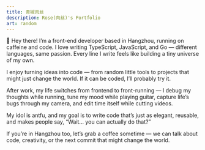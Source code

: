 ```yaml
---
title: 青椒肉丝
description: Rose(肉丝)'s Portfolio
art: random
---
```

👋 Hey there! I’m a front-end developer based in Hangzhou, running on caffeine and code.
I love writing TypeScript, JavaScript, and Go — different languages, same passion.
Every line I write feels like building a tiny universe of my own.


I enjoy turning ideas into code —
      from random little tools to projects that might just change the world.
      If it can be coded, I’ll probably try it.

After work, my life switches from frontend to front-running —
      I debug my thoughts while running,
      tune my mood while playing guitar,
      capture life’s bugs through my camera,
      and edit time itself while cutting videos.

My idol is antfu,
      and my goal is to write code that’s just as elegant, reusable,
      and makes people say, “Wait… you can actually do that?”

If you’re in Hangzhou too,
      let’s grab a coffee sometime —
      we can talk about code, creativity,
      or the next commit that might change the world.
